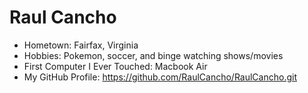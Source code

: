 # Raul Cancho

- Hometown: Fairfax, Virginia
- Hobbies: Pokemon, soccer, and binge watching shows/movies
- First Computer I Ever Touched: Macbook Air
- My GitHub Profile: https://github.com/RaulCancho/RaulCancho.git
